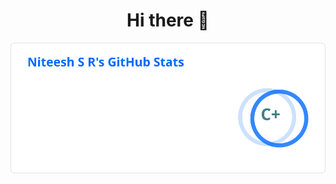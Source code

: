 <!--  
**GodOfZap/GodOfZap** is a ✨ _special_ ✨ repository because its `README.md` (this file) appears on your GitHub profile.

Here are some ideas to get you started:

- 🔭 I’m currently working on ...
- 🌱 I’m currently learning ...
- 👯 I’m looking to collaborate on ...
- 🤔 I’m looking for help with ...
- 💬 Ask me about ...
- 📫 How to reach me: ...
- 😄 Pronouns: ...
- ⚡ Fun fact: ...
-->
<h1 align="center">Hi there 👋 </h1>

<p align="center">
  <img src="https://raw.githubusercontent.com/GodOfZap/GodOfZap/main/generated/stats.svg" />
</p>

<!--<p align="center">
  <img src="https://raw.githubusercontent.com/GodOfZap/GodOfZap/main/generated/streak.svg" />
</p>
